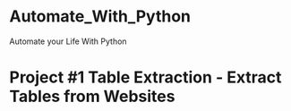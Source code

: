 # Automate_With_Python
Automate your Life With Python

# Project #1  Table Extraction - Extract Tables from Websites